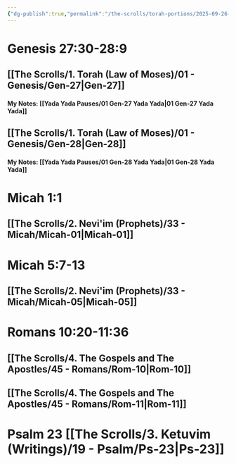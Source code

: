 ```yaml
---
{"dg-publish":true,"permalink":"/the-scrolls/torah-portions/2025-09-26-25-shabbat-reading/","tags":["TheScrolls","TorahPortions"]}
---
```


# Genesis 27:30-28:9 
## [[The Scrolls/1. Torah (Law of Moses)/01 - Genesis/Gen-27\|Gen-27]]
#### My Notes: [[Yada Yada Pauses/01 Gen-27 Yada Yada\|01 Gen-27 Yada Yada]]
## [[The Scrolls/1. Torah (Law of Moses)/01 - Genesis/Gen-28\|Gen-28]]

#### My Notes: [[Yada Yada Pauses/01 Gen-28 Yada Yada\|01 Gen-28 Yada Yada]]
# Micah 1:1 
## [[The Scrolls/2. Nevi'im (Prophets)/33 - Micah/Micah-01\|Micah-01]]
# Micah 5:7-13
## [[The Scrolls/2. Nevi'im (Prophets)/33 - Micah/Micah-05\|Micah-05]]
# Romans 10:20-11:36
## [[The Scrolls/4. The Gospels and The Apostles/45 - Romans/Rom-10\|Rom-10]]
## [[The Scrolls/4. The Gospels and The Apostles/45 - Romans/Rom-11\|Rom-11]]
# Psalm 23 [[The Scrolls/3. Ketuvim (Writings)/19 - Psalm/Ps-23\|Ps-23]]